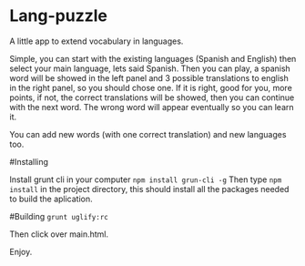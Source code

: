 Lang-puzzle
===========

A little app to extend vocabulary in languages.

Simple, you can start with the existing languages (Spanish and English) then select your main language, lets said Spanish.
Then you can play, a spanish word will be showed in the left panel and 3 possible translations to english in the right panel, so you should chose one.
If it is right, good for you, more points, if not, the correct translations will be showed, then you can continue with the next word.
The wrong word will appear eventually so you can learn it.

You can add new words (with one correct translation) and new languages too.

#Installing

Install grunt cli in your computer `npm install grun-cli -g`
Then type `npm install` in the project directory, this should install all the packages needed to build the aplication.

#Building
`grunt uglify:rc`

Then click over main.html.

Enjoy.

